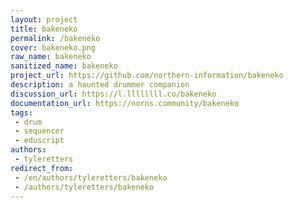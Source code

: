 ```yaml
---
layout: project
title: bakeneko
permalink: /bakeneko
cover: bakeneko.png
raw_name: bakeneko
sanitized_name: bakeneko
project_url: https://github.com/northern-information/bakeneko
description: a haunted drummer companion
discussion_url: https://l.llllllll.co/bakeneko
documentation_url: https://norns.community/bakeneko
tags:
 - drum
 - sequencer
 - eduscript
authors:
 - tyleretters
redirect_from:
 - /en/authors/tyleretters/bakeneko
 - /authors/tyleretters/bakeneko
---
```

